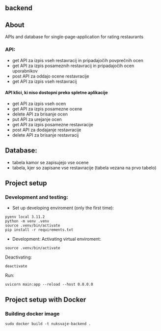 ## backend
## About
APIs and database for single-page-application for rating restaurants
### API:
- get API za izpis vseh restavracij in pripadajočih povprečnih ocen
- get API za izpis posameznih restavracij in pripadajočih ocen uporabnikov
- post API za oddajo ocene restavracije
- get API za izpis vseh restavracij
#### API klici, ki niso dostopni preko spletne aplikacije
- get API za izpis vseh ocen
- get API za izpis posamezne ocene
- delete API za brisanje ocen
- put API za urejanje ocen
- get API za izpis posamezne restavracije
- post API za dodajanje restavracije
- delete API za brisanje restavracij

## Database:
- tabela kamor se zapisujejo vse ocene
- tabela, kjer so zapisane vse restavracije (tabela vezana na prvo tabelo)

## Project setup
### Development and testing:
- Set up developing enviroment (only the first time):
```
pyenv local 3.11.2
python -m venv .venv
source .venv/bin/activate
pip install -r requirements.txt
```

- Development:
Activating virtual enviroment:
```
source .venv/bin/activate
```
Deactivating:
```
deactivate
```
Run:
```
uvicorn main:app --reload --host 0.0.0.0
```

## Project setup with Docker
### Building docker image
```
sudo docker build -t nuksvaje-backend .
```